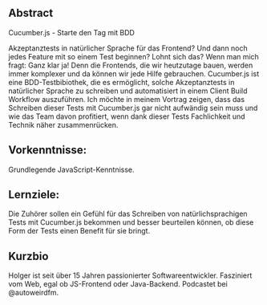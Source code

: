 ## Abstract

Cucumber.js - Starte den Tag mit BDD

Akzeptanztests in natürlicher Sprache für das Frontend? Und dann noch jedes Feature mit so einem Test beginnen? Lohnt sich das?
Wenn man mich fragt: Ganz klar ja! Denn die Frontends, die wir heutzutage bauen, werden immer komplexer und da können wir jede Hilfe gebrauchen.
Cucumber.js ist eine BDD-Testbibiothek, die es ermöglicht, solche Akzeptanztests in natürlicher Sprache zu schreiben und automatisiert in einem Client Build Workflow auszuführen.
Ich möchte in meinem Vortrag zeigen, dass das Schreiben dieser Tests mit Cucumber.js gar nicht aufwändig sein muss und wie das Team davon profitiert, wenn dank dieser Tests Fachlichkeit und Technik näher zusammenrücken.

## Vorkenntnisse:
Grundlegende JavaScript-Kenntnisse. 

## Lernziele:
Die Zuhörer sollen ein Gefühl für das Schreiben von natürlichsprachigen Tests mit Cucumber.js bekommen und besser beurteilen können, ob diese Form der Tests einen Benefit für sie bringt.

## Kurzbio
Holger ist seit über 15 Jahren passionierter Softwareentwickler. Fasziniert vom Web, egal ob JS-Frontend oder Java-Backend. Podcastet bei @autoweirdfm.